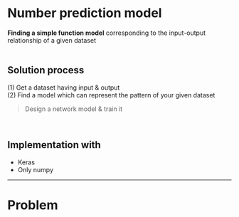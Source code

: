 # Number prediction model

<b>Finding a simple function model</b> corresponding to the input-output relationship of a given dataset <br/><br/>


## Solution process 
(1) Get a dataset having input & output <br/>
(2) Find a model which can represent the pattern of your given dataset
> Design a network model & train it<br/>

<br/>

## Implementation with
* Keras 
* Only numpy 

*** 
# Problem 
